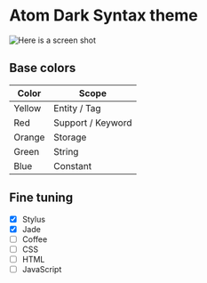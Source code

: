 # Atom Dark Syntax theme

![Here is a screen shot](https://raw.githubusercontent.com/vizhe/atom-hoppas-syntax/master/screenshot.png)


## Base colors

| Color         | Scope                |
| ------------- |----------------------|
| Yellow      	| Entity / Tag         |
| Red      	| Support / Keyword    |
| Orange 	| Storage    	       |
| Green         | String               |
| Blue          | Constant             |


## Fine tuning
- [x] Stylus
- [x] Jade
- [ ] Coffee
- [ ] CSS
- [ ] HTML
- [ ] JavaScript
